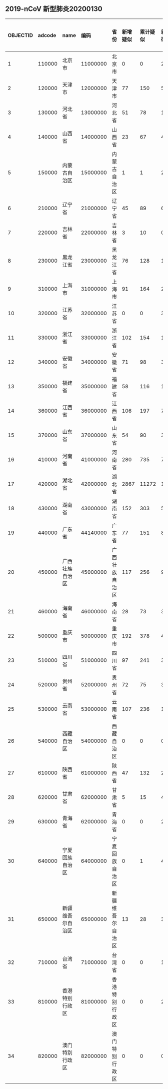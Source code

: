 ## 2019-nCoV 新型肺炎20200130
|OBJECTID|adcode|name|编码|省份|新增疑似|累计疑似|新增确诊|累计确诊|新增死亡|累计死亡|type1|type2|Shape_Length|Shape_Area||:---|:---|:---|:---|:---|:---|:---|:---|:---|:---|:---|:---|:---|:---|:---||1|110000|北京市|11000000|北京市|0|0|20|132|0|1|1|132|7.791988055957414|1.7391013439945038||2|120000|天津市|12000000|天津市|77|150|5|32|0|0|1|32|6.56761331170688|1.2798090601840222||3|130000|河北省|13000000|河北省|51|78|17|82|0|1|1|82|43.05924937022302|19.75568856485794||4|140000|山西省|14000000|山西省|23|67|4|39|0|0|1|39|22.739040243042034|15.989232281120122||5|150000|内蒙古自治区|15000000|内蒙古自治区|1|1|2|20|0|0|1|20|129.04214063312202|128.8856826351968||6|210000|辽宁省|21000000|辽宁省|45|89|6|45|0|0|1|45|28.924995398408235|15.880823107873054||7|220000|吉林省|22000000|吉林省|3|10|0|14|0|0|1|14|36.19528641305088|21.31945845723598||8|230000|黑龙江省|23000000|黑龙江省|76|128|16|59|1|2|1|59|63.587145575516494|54.6714001263124||9|310000|上海市|31000000|上海市|91|164|27|128|0|1|1|128|6.50718040506812|0.7291148367789883||10|320000|江苏省|32000000|江苏省|0|0|39|168|0|0|1|168|23.1597384105639|10.006161827735294||11|330000|浙江省|33000000|浙江省|102|154|109|537|0|0|1|537|21.650717661964322|9.855202993482473||12|340000|安徽省|34000000|安徽省|71|98|37|237|0|0|1|237|26.298905816178067|13.350318977264505||13|350000|福建省|35000000|福建省|58|116|19|120|0|0|1|120|24.98990269504824|11.221573071393916||14|360000|江西省|36000000|江西省|106|197|78|240|0|0|1|240|24.428570394270007|15.271025546749568||15|370000|山东省|37000000|山东省|54|90|33|178|0|0|1|178|28.185542681962506|15.803268558395285||16|410000|河南省|41000000|河南省|280|735|74|352|0|2|1|352|27.37052248229922|16.131381088163995||17|420000|湖北省|42000000|湖北省|2867|11272|1220|5806|42|204|1|5806|31.28070211636066|17.58445001878153||18|430000|湖南省|43000000|湖南省|152|303|55|332|0|0|1|332|31.661880230200726|19.36849652528964||19|440000|广东省|44140000|广东省|77|151|82|393|0|0|1|393|34.38159706854542|15.985167543602977||20|450000|广西壮族自治区|45000000|广西壮族自治区|117|256|9|87|0|0|1|87|31.035656040794393|21.04853302763118||21|460000|海南省|46000000|海南省|28|73|3|49|0|1|1|49|14.93261544529402|3.3859270432704545||22|500000|重庆市|50000000|重庆市|192|378|41|206|0|0|1|206|23.74482738849844|7.709646471318434||23|510000|四川省|51000000|四川省|97|241|36|177|0|1|1|177|53.68580421259556|45.76975667724359||24|520000|贵州省|52000000|贵州省|72|75|3|15|0|0|1|15|29.749737997890787|16.001778809586497||25|530000|云南省|53000000|云南省|107|236|10|80|0|0|1|80|51.4550868367449|34.27715852268181||26|540000|西藏自治区|54000000|西藏自治区|0|0|0|1|0|0|1|1|70.65248729867406|114.22635582941024||27|610000|陕西省|61000000|陕西省|47|132|24|87|0|0|1|87|35.42429538779733|20.385755736771078||28|620000|甘肃省|62000000|甘肃省|5|15|4|30|0|0|1|30|74.55372891928658|43.65255526142007||29|630000|青海省|62000000|青海省|0|0|2|8|0|0|1|8|56.96203279850042|69.39847930769355||30|640000|宁夏回族自治区|64000000|宁夏回族自治区|0|1|4|21|0|0|1|21|16.537998028984457|5.288977125681047||31|650000|新疆维吾尔自治区|65000000|新疆维吾尔自治区|13|28|3|17|0|0|1|17|80.72368260632543|175.10146009842805||32|710000|台湾省|71000000|台湾省|0|0|1|9|0|0|1|9|9.350549086097068|3.381774533788389||33|810000|香港特别行政区|81000000|香港特别行政区|0|0|2|12|0|0|1|12|1.9714110570471242|0.10906663857198397||34|820000|澳门特别行政区|82000000|澳门特别行政区|0|0|0|7|0|0|1|7|0.25348568866250076|0.0025663046660034097|